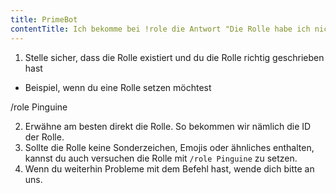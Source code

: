 ```yaml
---
title: PrimeBot
contentTitle: Ich bekomme bei !role die Antwort "Die Rolle habe ich nicht gefunden."
---
```


1. Stelle sicher, dass die Rolle existiert und du die Rolle richtig geschrieben hast

- Beispiel, wenn du eine Rolle setzen möchtest

<discord-messages>
<discord-message profile="grayknife">
/role <discord-mention>Pinguine</discord-mention>
</discord-message>
</discord-messages>

2. Erwähne am besten direkt die Rolle. So bekommen wir nämlich die ID der Rolle.
3. Sollte die Rolle keine Sonderzeichen, Emojis oder ähnliches enthalten, kannst du auch versuchen die Rolle
   mit `/role Pinguine` zu setzen.
4. Wenn du weiterhin Probleme mit dem Befehl hast, wende dich bitte an uns.
